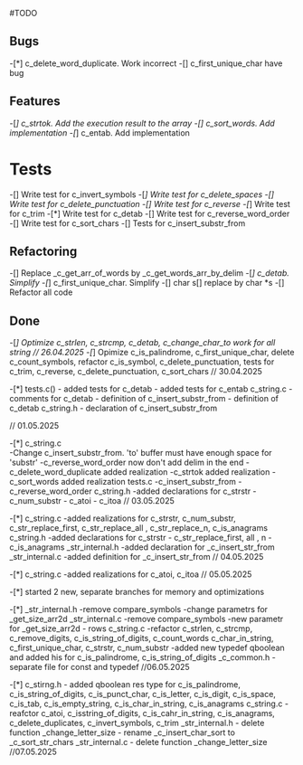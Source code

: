#TODO

## Bugs
-[*] c_delete_word_duplicate. Work incorrect
-[] c_first_unique_char have bug

## Features
-[*] c_strtok. Add the execution result to the array
-[] c_sort_words. Add implementation
-[*] c_entab. Add implementation

# Tests
-[] Write test for c_invert_symbols
-[*] Write test for c_delete_spaces
-[] Write test for c_delete_punctuation
-[] Write test for c_reverse
-[*] Write test for c_trim
-[*] Write test for c_detab
-[] Write test for c_reverse_word_order
-[] Write test for c_sort_chars
-[] Tests for c_insert_substr_from


## Refactoring
-[] Replace _c_get_arr_of_words by _c_get_words_arr_by_delim
-[*] c_detab. Simplify
-[*] c_first_unique_char. Simplify
-[] char s[] replace by char *s
-[] Refactor all code

## Done
-[*] Optimize c_strlen, c_strcmp, c_detab, 
     c_change_char_to work for all string // 26.04.2025
-[*] Opimize c_is_palindrome, c_first_unique_char, delete c_count_symbols, refactor c_is_symbol, c_delete_punctuation, tests for c_trim, c_reverse, c_delete_punctuation, c_sort_chars // 30.04.2025

-[*] tests.c() 
      - added tests for c_detab
      - added tests for c_entab
     c_string.c
      - comments for c_detab
      - definition of c_insert_substr_from
      - definition of c_detab
     c_string.h
      - declaration of c_insert_substr_from

// 01.05.2025

-[*] c_string.c  
      -Change c_insert_substr_from. 'to' buffer must have enough space for 'substr'
      -c_reverse_word_order now don't add delim in the end
      -c_delete_word_duplicate added realization
      -c_strtok added realization
      -c_sort_words added realization
     tests.c
      -c_insert_substr_from
      -c_reverse_word_order
     c_string.h
      -added declarations for c_strstr
      - c_num_substr
      - c_atoi
      - c_itoa
// 03.05.2025
     
-[*] c_string.c
      -added realizations for c_strstr, c_num_substr, c_str_replace_first,
       c_str_replace_all , c_str_replace_n, c_is_anagrams
     c_string.h
      -added declarations for c_strstr
      - c_str_replace_first, all , n
      - c_is_anagrams
     _str_internal.h 
      -added declaration for _c_insert_str_from
     _str_internal.c 
      -added definition for _c_insert_str_from
// 04.05.2025

-[*] c_string.c
      -added realizations for c_atoi, c_itoa
// 05.05.2025

-[*] started 2 new, separate branches for memory and optimizations

-[*] _str_internal.h 
     -remove compare_symbols
     -change parametrs for _get_size_arr2d
     _str_internal.c
     -remove compare_symbols
     -new parametr for _get_size_arr2d - rows
     c_string.c
     -refactor c_strlen, c_strcmp, c_remove_digits, c_is_string_of_digits, c_count_words
      c_char_in_string, c_first_unique_char, c_strstr, c_num_substr
     -added new typedef qboolean and added his for c_is_palindrome, c_is_string_of_digits
     _c_common.h
     -separate file for const and typedef
//06.05.2025

-[*] c_stirng.h
     - added qboolean res type for c_is_palindrome, c_is_string_of_digits, c_is_punct_char,
     c_is_letter, c_is_digit, c_is_space, c_is_tab, c_is_empty_string, c_is_char_in_string, c_is_anagrams
     c_string.c 
     - reafctor c_atoi, c_isstring_of_digits, c_is_cahr_in_string, c_is_anagrams, c_delete_duplicates, c_invert_symbols, c_trim
     _str_internal.h
     - delete function _change_letter_size
     - rename _c_insert_char_sort to _c_sort_str_chars
     _str_internal.c
     - delete function _change_letter_size
//07.05.2025





